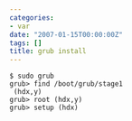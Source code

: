 ```yaml
---
categories:
- var
date: "2007-01-15T00:00:00Z"
tags: []
title: grub install
---
```


    $ sudo grub
    grub> find /boot/grub/stage1
     (hdx,y)
    grub> root (hdx,y)
    grub> setup (hdx)
